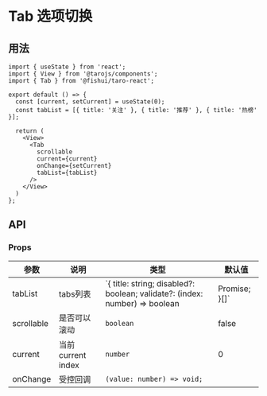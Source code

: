 # Tab 选项切换


## 用法

```tsx
import { useState } from 'react';
import { View } from '@tarojs/components';
import { Tab } from '@fishui/taro-react';

export default () => {
  const [current, setCurrent] = useState(0);
  const tabList = [{ title: '关注' }, { title: '推荐' }, { title: '热榜' }];

  return (
    <View>
      <Tab
        scrollable
        current={current}
        onChange={setCurrent}
        tabList={tabList}
      />
    </View>
  )
};
```


## API


### Props

| 参数                   | 说明                                                        | 类型           | 默认值      |
| ---------------------- | ----------------------------------------------------------- | -------------- | ----------- |
| tabList  | tabs列表           | `{ title: string; disabled?: boolean; validate?: (index: number) => boolean|Promise<boolean>; }[]`   |  []  |
| scrollable | 是否可以滚动       | `boolean`        |   false   |
| current    | 当前current index | `number`        | 0 |
| onChange    | 受控回调 | `(value: number) => void;`        |  |
